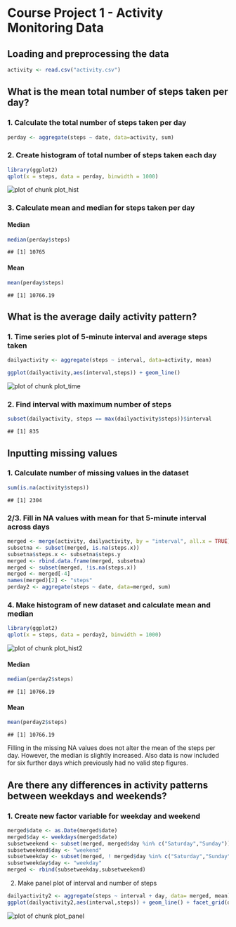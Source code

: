 Course Project 1 - Activity Monitoring Data
===========================================

## Loading and preprocessing the data


```r
activity <- read.csv("activity.csv")
```

## What is the mean total number of steps taken per day?

### 1. Calculate the total number of steps taken per day

```r
perday <- aggregate(steps ~ date, data=activity, sum)
```

### 2. Create histogram of total number of steps taken each day

```r
library(ggplot2)
qplot(x = steps, data = perday, binwidth = 1000)
```

![plot of chunk plot_hist](figure/plot_hist-1.png)

### 3. Calculate mean and median for steps taken per day

#### Median

```r
median(perday$steps)
```

```
## [1] 10765
```
#### Mean

```r
mean(perday$steps)
```

```
## [1] 10766.19
```

## What is the average daily activity pattern?

### 1. Time series plot of 5-minute interval and average steps taken

```r
dailyactivity <- aggregate(steps ~ interval, data=activity, mean)
```

```r
ggplot(dailyactivity,aes(interval,steps)) + geom_line()
```

![plot of chunk plot_time](figure/plot_time-1.png)

### 2. Find interval with maximum number of steps

```r
subset(dailyactivity, steps == max(dailyactivity$steps))$interval
```

```
## [1] 835
```


## Inputting missing values

### 1. Calculate number of missing values in the dataset


```r
sum(is.na(activity$steps))
```

```
## [1] 2304
```

### 2/3. Fill in NA values with mean for that 5-minute interval across days

```r
merged <- merge(activity, dailyactivity, by = "interval", all.x = TRUE)
subsetna <- subset(merged, is.na(steps.x))
subsetna$steps.x <- subsetna$steps.y
merged <- rbind.data.frame(merged, subsetna)
merged <- subset(merged, !is.na(steps.x))
merged <- merged[-4]
names(merged)[2] <- "steps"
perday2 <- aggregate(steps ~ date, data=merged, sum)
```

### 4. Make histogram of new dataset and calculate mean and median


```r
library(ggplot2)
qplot(x = steps, data = perday2, binwidth = 1000)
```

![plot of chunk plot_hist2](figure/plot_hist2-1.png)

#### Median

```r
median(perday2$steps)
```

```
## [1] 10766.19
```
#### Mean

```r
mean(perday2$steps)
```

```
## [1] 10766.19
```

Filling in the missing NA values does not alter the mean of the steps per day. However, the median is slightly increased. Also data is now included for six further days which previously had no valid step figures.


## Are there any differences in activity patterns between weekdays and weekends?

### 1. Create new factor variable for weekday and weekend


```r
merged$date <- as.Date(merged$date)
merged$day <- weekdays(merged$date)
subsetweekend <- subset(merged, merged$day %in% c("Saturday","Sunday"))
subsetweekend$day <- "weekend"
subsetweekday <- subset(merged, ! merged$day %in% c("Saturday","Sunday"))
subsetweekday$day <- "weekday"
merged <- rbind(subsetweekday,subsetweekend)
```

2. Make panel plot of interval and number of steps 

```r
dailyactivity2 <- aggregate(steps ~ interval + day, data= merged, mean)
ggplot(dailyactivity2,aes(interval,steps)) + geom_line() + facet_grid(day ~ .)
```

![plot of chunk plot_panel](figure/plot_panel-1.png)

